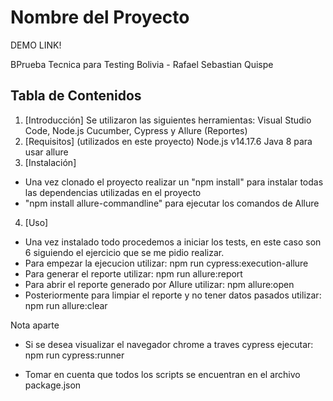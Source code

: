 # Nombre del Proyecto
DEMO LINK! 

BPrueba Tecnica para Testing Bolivia - Rafael Sebastian Quispe

## Tabla de Contenidos

1. [Introducción]
Se utilizaron las siguientes herramientas: Visual Studio Code, Node.js Cucumber, Cypress y Allure (Reportes)
2. [Requisitos] (utilizados en este proyecto)
Node.js v14.17.6
Java 8 para usar allure
3. [Instalación]
-   Una vez clonado el proyecto realizar un "npm install" para instalar todas las dependencias utilizadas en el proyecto
-   "npm install allure-commandline" para ejecutar los comandos de Allure

4. [Uso]
-   Una vez instalado todo procedemos a iniciar los tests, en este caso son 6 siguiendo el ejercicio que se me pidio realizar.
-   Para empezar la ejecucion utilizar:
            npm run cypress:execution-allure
-   Para generar el reporte utilizar: 
            npm run allure:report
-   Para abrir el reporte generado por Allure utilizar: 
            npm allure:open
-   Posteriormente para limpiar el reporte y no tener datos pasados utilizar:
            npm run allure:clear

Nota aparte
-   Si se desea visualizar el navegador chrome a traves cypress  ejecutar:
            npm run cypress:runner
    
-   Tomar en cuenta que todos los scripts se encuentran en el archivo package.json


